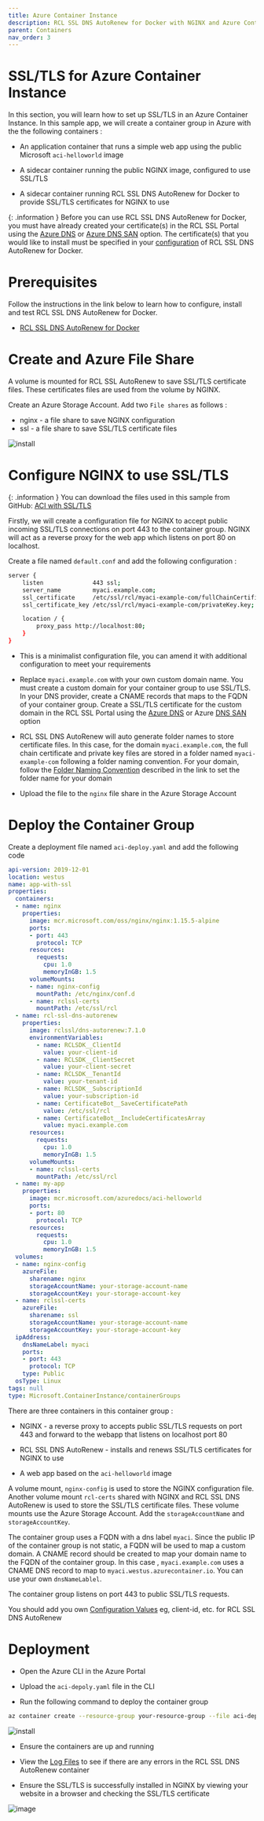 ```yaml
---
title: Azure Container Instance
description: RCL SSL DNS AutoRenew for Docker with NGINX and Azure Container Instance 
parent: Containers
nav_order: 3
---
```


# SSL/TLS for Azure Container Instance

In this section, you will learn how to set up SSL/TLS in an Azure Container Instance. In this sample app, we will create a container group in Azure with the the following containers :

- An application container that runs a simple web app using the public Microsoft ``aci-helloworld`` image

- A sidecar container running the public NGINX image, configured to use SSL/TLS

- A sidecar container running RCL SSL DNS AutoRenew for Docker to provide SSL/TLS certificates for NGINX to use

{: .information }
Before you can use RCL SSL DNS AutoRenew for Docker, you must have already created your certificate(s) in the RCL SSL Portal using the [Azure DNS](../portal/azure-dns.md) or [Azure DNS SAN](../portal/azure-dns-san.md) option. The certificate(s) that you would like to install must be specified in your [configuration](#notes) of RCL SSL DNS AutoRenew for Docker.

# Prerequisites

Follow the instructions in the link below to learn how to configure, install and test RCL SSL DNS AutoRenew for Docker.

- [RCL SSL DNS AutoRenew for Docker](./docker.md)

# Create and Azure File Share

A volume is mounted for RCL SSL AutoRenew to save SSL/TLS certificate files. These certificates files are used from the volume by NGINX.

Create an Azure Storage Account. Add two ``File shares`` as follows :

- nginx - a file share to save NGINX configuration
- ssl - a file share to save SSL/TLS certificate files

![install](../images/container/file-share.png)

# Configure NGINX to use SSL/TLS

{: .information }
You can download the files used in this sample from GitHub:
[ACI with SSL/TLS](https://github.com/rcl-ssl/nginx-with-ssl-docker)

Firstly, we will create a configuration file for NGINX to accept public incoming SSL/TLS connections on port 443 to the container group. NGINX will act as a reverse proxy for the web app which listens on port 80 on localhost.

Create a file named ``default.conf`` and add the following configuration :

```bash
server {
    listen              443 ssl;
    server_name         myaci.example.com;
    ssl_certificate     /etc/ssl/rcl/myaci-example-com/fullChainCertificate.crt;
    ssl_certificate_key /etc/ssl/rcl/myaci-example-com/privateKey.key;

    location / {
        proxy_pass http://localhost:80; 
    }
}
```

- This is a minimalist configuration file, you can amend it with additional configuration to meet your requirements

- Replace ``myaci.example.com`` with your own custom domain name. You must create a custom domain for your container group to use SSL/TLS. In your DNS provider, create a CNAME records that maps to the FQDN of your container group. Create a SSL/TLS certificate for the custom domain in the RCL SSL Portal using the [Azure DNS](../portal/azure-dns.md) or Azure [DNS SAN](../portal/azure-dns-san.md) option

- RCL SSL DNS AutoRenew will auto generate folder names to store certificate files. In this case, for the domain ``myaci.example.com``, the full chain certificate and private key files are stored in a folder named ``myaci-example-com`` following a folder naming convention. For your domain, follow the [Folder Naming Convention](./docker.md#certificate-files) described in the link to set the folder name for your domain

- Upload the file to the ``nginx`` file share in the Azure Storage Account

# Deploy the Container Group

Create a deployment file named ``aci-deploy.yaml`` and add the following code

```yaml
api-version: 2019-12-01
location: westus
name: app-with-ssl
properties:
  containers:
  - name: nginx
    properties:
      image: mcr.microsoft.com/oss/nginx/nginx:1.15.5-alpine
      ports:
      - port: 443
        protocol: TCP
      resources:
        requests:
          cpu: 1.0
          memoryInGB: 1.5
      volumeMounts:
      - name: nginx-config
        mountPath: /etc/nginx/conf.d
      - name: rclssl-certs
        mountPath: /etc/ssl/rcl
  - name: rcl-ssl-dns-autorenew
    properties:
      image: rclssl/dns-autorenew:7.1.0
      environmentVariables:
        - name: RCLSDK__ClientId
          value: your-client-id
        - name: RCLSDK__ClientSecret
          value: your-client-secret
        - name: RCLSDK__TenantId
          value: your-tenant-id
        - name: RCLSDK__SubscriptionId
          value: your-subscription-id
        - name: CertificateBot__SaveCertificatePath
          value: /etc/ssl/rcl
        - name: CertificateBot__IncludeCertificatesArray
          value: myaci.example.com
      resources:
        requests:
          cpu: 1.0
          memoryInGB: 1.5
      volumeMounts:
      - name: rclssl-certs
        mountPath: /etc/ssl/rcl  
  - name: my-app
    properties:
      image: mcr.microsoft.com/azuredocs/aci-helloworld
      ports:
      - port: 80
        protocol: TCP
      resources:
        requests:
          cpu: 1.0
          memoryInGB: 1.5
  volumes:
  - name: nginx-config
    azureFile:
      sharename: nginx
      storageAccountName: your-storage-account-name
      storageAccountKey: your-storage-account-key
  - name: rclssl-certs
    azureFile:
      sharename: ssl
      storageAccountName: your-storage-account-name
      storageAccountKey: your-storage-account-key
  ipAddress:
    dnsNameLabel: myaci
    ports:
    - port: 443
      protocol: TCP
    type: Public
  osType: Linux
tags: null
type: Microsoft.ContainerInstance/containerGroups
```

There are three containers in this container group :

- NGINX - a reverse proxy to accepts public SSL/TLS requests on port 443 and forward to the webapp that listens on localhost port 80

- RCL SSL DNS AutoRenew - installs and renews SSL/TLS certificates for NGINX to use 

- A web app based on the ``aci-helloworld`` image

A volume mount, ``nginx-config`` is used to store the NGINX configuration file. Another volume mount ``rcl-certs`` shared with NGINX and RCL SSL DNS AutoRenew is used to store the SSL/TLS certificate files. These volume mounts use the Azure Storage Account. Add the ``storageAccountName`` and ``storageAccountKey``.

The container group uses a FQDN with a dns label ``myaci``. Since the public IP of the container group is not static, a FQDN will be used to map a custom domain. A CNAME record should be created to map your domain name to the FQDN of the container group. In this case , ``myaci.example.com`` uses a CNAME DNS record to map to ``myaci.westus.azurecontainer.io``. You can use your own ``dnsNameLablel``.

The container group listens on port 443 to public SSL/TLS requests.

You should add you own [Configuration Values](./docker.md#configuration-prerequisite) eg, client-id, etc. for RCL SSL DNS AutoRenew

# Deployment

- Open the Azure CLI in the Azure Portal

- Upload the ``aci-depoly.yaml`` file in the CLI

- Run the following command to deploy the container group

```bash
az container create --resource-group your-resource-group --file aci-deploy.yaml
```

![install](../images/container/aci-container-group.png)

- Ensure the containers are up and running

- View the [Log Files](./docker.md#view-the-logs) to see if there are any errors in the RCL SSL DNS AutoRenew container

- Ensure the SSL/TLS is successfully installed in NGINX by viewing your website in a browser and checking the SSL/TLS certificate

![image](../images//container//browser-ssl.png)




